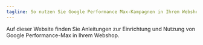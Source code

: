 ```yaml
---
tagline: So nutzen Sie Google Performance Max-Kampagnen in Ihrem Webshop
---
```


Auf dieser Website finden Sie Anleitungen zur Einrichtung und Nutzung von Google Performance-Max in Ihrem Webshop.
